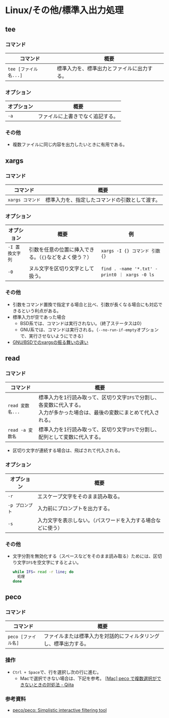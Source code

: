 # Linux/その他/標準入出力処理

## tee

### コマンド

| コマンド              | 概要                                       |
| --------------------- | ------------------------------------------ |
| `tee [ファイル名...]` | 標準入力を、標準出力とファイルに出力する。 |

### オプション

| オプション | 概要                             |
| ---------- | -------------------------------- |
| `-a`       | ファイルに上書きでなく追記する。 |

### その他

- 複数ファイルに同じ内容を出力したいときに有用である。

## xargs

### コマンド

| コマンド         | 概要                                           |
| ---------------- | ---------------------------------------------- |
| `xargs コマンド` | 標準入力を、指定したコマンドの引数として渡す。 |

### オプション

| オプション      | 概要                                                   | 例                                            |
| --------------- | ------------------------------------------------------ | --------------------------------------------- |
| `-I 置換文字列` | 引数を任意の位置に挿入できる。（`{}`などをよく使う？） | `xargs -I {} コマンド 引数 {}`                |
| `-0`            | ヌル文字を区切り文字として扱う。                       | `find . -name '*.txt' -print0 ｜ xargs -0 ls` |

### その他

- 引数をコマンド置換で指定する場合と比べ、引数が長くなる場合にも対応できるという利点がある。
- 標準入力が空であった場合
  - BSD系では、コマンドは実行されない。（終了ステータスは0）
  - GNU系では、コマンドは実行される。（`--no-run-if-empty`オプションで、実行させないようにできる）
- [GNU/BSDでのxargsの振る舞いの違い](https://rcmdnk.com/blog/2017/06/01/computer-linux-gnu-bsd/)

## read

### コマンド

| コマンド         | 概要                                                         |
| ---------------- | ------------------------------------------------------------ |
| `read 変数名...` | 標準入力を1行読み取って、区切り文字`IFS`で分割し、各変数に代入する。<br />入力が多かった場合は、最後の変数にまとめて代入される。 |
| `read -a 変数名` | 標準入力を1行読み取って、区切り文字`IFS`で分割し、配列として変数に代入する。 |

- 区切り文字が連続する場合は、飛ばされて代入される。

### オプション

| オプション      | 概要                                                         |
| --------------- | ------------------------------------------------------------ |
| `-r`            | エスケープ文字をそのまま読み取る。                           |
| `-p プロンプト` | 入力前にプロンプトを出力する。                               |
| `-s`            | 入力文字を表示しない。（パスワードを入力する場合などに使う） |

### その他

- 文字分割を無効化する（スペースなどをそのまま読み取る）ためには、区切り文字`IFS`を空文字にするとよい。

  ```bash
  while IFS= read -r line; do
    処理
  done
  ```

## peco

### コマンド

| コマンド            | 概要                                                         |
| ------------------- | ------------------------------------------------------------ |
| `peco [ファイル名]` | ファイルまたは標準入力を対話的にフィルタリングし、標準出力する。 |

### 操作

- `Ctrl + Space`で、行を選択し次の行に進む。
  - Macで選択できない場合は、下記を参考。
    [[Mac] peco で複数選択ができないときの対処法 - Qiita](https://qiita.com/noraworld/items/6143e54dc844719eccde)

### 参考資料

- [peco/peco: Simplistic interactive filtering tool](https://github.com/peco/peco)
